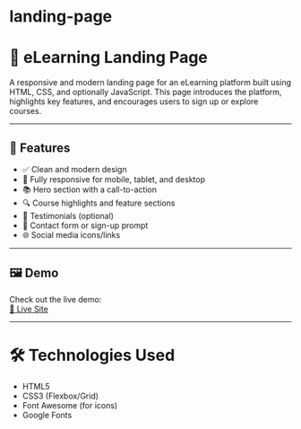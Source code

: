# landing-page

# 📘 eLearning Landing Page

A responsive and modern landing page for an eLearning platform built using HTML, CSS, and optionally JavaScript. This page introduces the platform, highlights key features, and encourages users to sign up or explore courses.

---

## 🚀 Features

- ✅ Clean and modern design
- 📱 Fully responsive for mobile, tablet, and desktop
- 📚 Hero section with a call-to-action
- 🔍 Course highlights and feature sections
- 🧠 Testimonials (optional)
- 📩 Contact form or sign-up prompt
- 🌐 Social media icons/links

---
## 🖼️ Demo

Check out the live demo:  
[🔗 Live Site](http://127.0.0.1:5500/index.html)

---
# 🛠️ Technologies Used

- HTML5
- CSS3 (Flexbox/Grid)
- Font Awesome (for icons)
- Google Fonts
